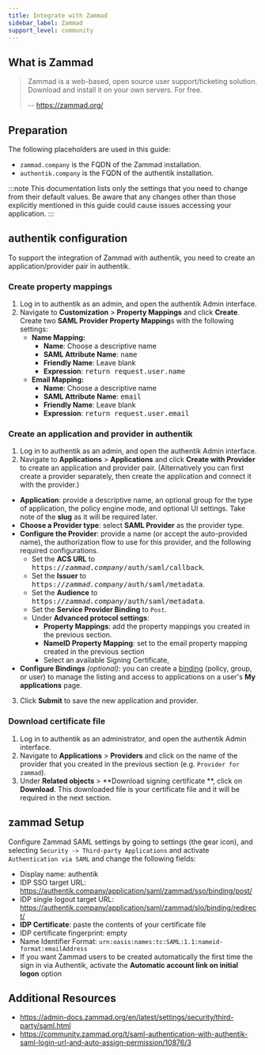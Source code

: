 ```yaml
---
title: Integrate with Zammad
sidebar_label: Zammad
support_level: community
---
```


## What is Zammad

> Zammad is a web-based, open source user support/ticketing solution.
> Download and install it on your own servers. For free.
>
> -- https://zammad.org/

## Preparation

The following placeholders are used in this guide:

- `zammad.company` is the FQDN of the Zammad installation.
- `authentik.company` is the FQDN of the authentik installation.

:::note
This documentation lists only the settings that you need to change from their default values. Be aware that any changes other than those explicitly mentioned in this guide could cause issues accessing your application.
:::

## authentik configuration

To support the integration of Zammad with authentik, you need to create an application/provider pair in authentik.

### Create property mappings

1. Log in to authentik as an admin, and open the authentik Admin interface.
2. Navigate to **Customization** > **Property Mappings** and click **Create**. Create two **SAML Provider Property Mapping**s with the following settings:
    - **Name Mapping:**
        - **Name**: Choose a descriptive name
        - **SAML Attribute Name**: <kbd>name</kbd>
        - **Friendly Name**: Leave blank
        - **Expression**: <kbd>return request.user.name</kbd>
    - **Email Mapping:**
        - **Name**: Choose a descriptive name
        - **SAML Attribute Name**: <kbd>email</kbd>
        - **Friendly Name**: Leave blank
        - **Expression**: <kbd>return request.user.email</kbd>

### Create an application and provider in authentik

1. Log in to authentik as an admin, and open the authentik Admin interface.
2. Navigate to **Applications** > **Applications** and click **Create with Provider** to create an application and provider pair. (Alternatively you can first create a provider separately, then create the application and connect it with the provider.)

- **Application**: provide a descriptive name, an optional group for the type of application, the policy engine mode, and optional UI settings. Take note of the **slug** as it will be required later.
- **Choose a Provider type**: select **SAML Provider** as the provider type.
- **Configure the Provider**: provide a name (or accept the auto-provided name), the authorization flow to use for this provider, and the following required configurations.
    - Set the **ACS URL** to <kbd>https://<em>zammad.company</em>/auth/saml/callback</kbd>.
    - Set the **Issuer** to <kbd>https://<em>zammad.company</em>/auth/saml/metadata</kbd>.
    - Set the **Audience** to <kbd>https://<em>zammad.company</em>/auth/saml/metadata</kbd>.
    - Set the **Service Provider Binding** to `Post`.
    - Under **Advanced protocol settings**:
      - **Property Mappings**: add the property mappings you created in the previous section.
      - **NameID Property Mapping**: set to the email property mapping created in the previous section
      - Select an available Signing Certificate,
- **Configure Bindings** _(optional)_: you can create a [binding](/docs/add-secure-apps/flows-stages/bindings/) (policy, group, or user) to manage the listing and access to applications on a user's **My applications** page.

3. Click **Submit** to save the new application and provider.

### Download certificate file

1. Log in to authentik as an administrator, and open the authentik Admin interface.
2. Navigate to **Applications** > **Providers** and click on the name of the provider that you created in the previous section (e.g. `Provider for zammad`).
3. Under **Related objects** > **Download signing certificate **, click on **Download**. This downloaded file is your certificate file and it will be required in the next section.


## zammad Setup

Configure Zammad SAML settings by going to settings (the gear icon), and selecting `Security -> Third-party Applications` and activate `Authentication via SAML` and change the following fields:

- Display name: authentik
- IDP SSO target URL: https://authentik.company/application/saml/zammad/sso/binding/post/
- IDP single logout target URL: https://authentik.company/application/saml/zammad/slo/binding/redirect/
- **IDP Certificate**: paste the contents of your certificate file
- IDP certificate fingerprint: empty
- Name Identifier Format: `urn:oasis:names:tc:SAML:1.1:nameid-format:emailAddress`
- If you want Zammad users to be created automatically the first time the sign in via Authentik, activate the **Automatic account link on initial logon** option 

## Additional Resources

- https://admin-docs.zammad.org/en/latest/settings/security/third-party/saml.html
- https://community.zammad.org/t/saml-authentication-with-authentik-saml-login-url-and-auto-assign-permission/10876/3
